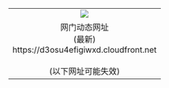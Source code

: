 ﻿<table>
  <tr></tr>
  <tr><td colspan=2 align=center><img src="https://d3osu4efigiwxd.cloudfront.net/Up/oGate.jpg" /></td></tr>
  <tr><td colspan=2 align=center>网门动态网址<br/>(最新)
<br>https://d3osu4efigiwxd.cloudfront.net
<br/><br/>(以下网址可能失效)
    </td>
  </tr>
</table>
